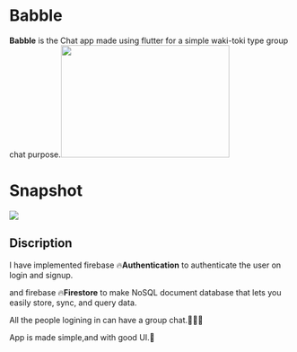 # Babble

**Babble** is the Chat app made using flutter for a simple waki-toki type group chat purpose.<img src="https://github.com/ralphcoder/babble/blob/master/source.gif" width="300ppx" height="200px">

# Snapshot
![](https://github.com/ralphcoder/babble/blob/master/flash%20chat.png)

## Discription

 I have implemented firebase 🔥**Authentication** to authenticate the user on login and signup.
 
 and firebase 🔥**Firestore** to make NoSQL document database that lets you easily store, sync, and query data.
 
 All the people logining in can have a group chat.👨‍👦‍👦

 App is made simple,and with good UI.🙂




